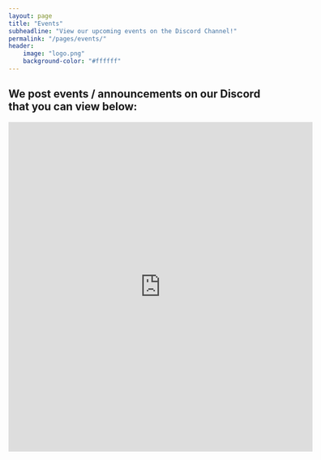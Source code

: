 ```yaml
---
layout: page
title: "Events"
subheadline: "View our upcoming events on the Discord Channel!"
permalink: "/pages/events/"
header:
	image: "logo.png"
	background-color: "#ffffff"
---
```


## We post events / announcements on our Discord that you can view below:
<iframe src="https://titanembeds.com/embed/613860046492925992?defaultchannel=636743005868392450" height="650 px" width="600px" frameborder="0"></iframe>
